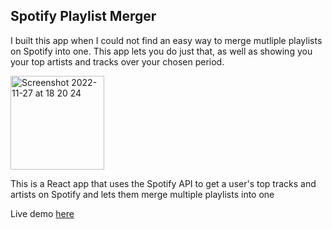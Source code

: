 ## Spotify Playlist Merger

I built this app when I could not find an easy way to merge mutliple playlists on Spotify into one. This app lets you do just that, as well as showing you your top artists and tracks over your chosen period.

<img width="150" alt="Screenshot 2022-11-27 at 18 20 24" src="https://user-images.githubusercontent.com/50931982/204152779-6d46bd3b-7299-469a-9d1a-a68d4cd2426f.png">

This is a React app that uses the Spotify API to get a user's top tracks and artists on Spotify and lets them merge multiple playlists into one

Live demo [here](https://my-top-spotify.netlify.app/)
